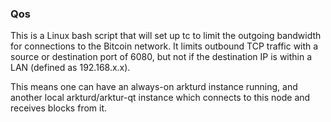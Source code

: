 ### Qos ###

This is a Linux bash script that will set up tc to limit the outgoing bandwidth for connections to the Bitcoin network. It limits outbound TCP traffic with a source or destination port of 6080, but not if the destination IP is within a LAN (defined as 192.168.x.x).

This means one can have an always-on arkturd instance running, and another local arkturd/arktur-qt instance which connects to this node and receives blocks from it.
